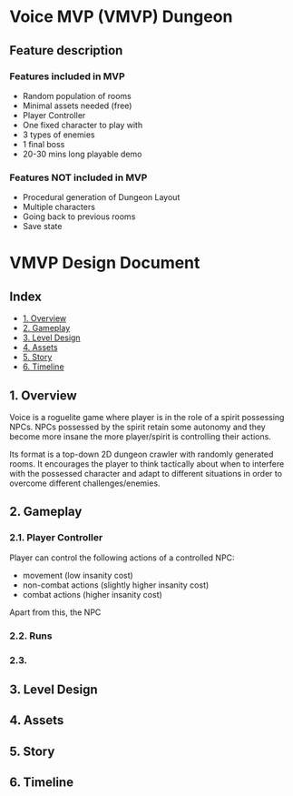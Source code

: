 # Voice MVP (VMVP) Dungeon

## Feature description

### Features included in MVP

- Random population of rooms
- Minimal assets needed (free)
- Player Controller
- One fixed character to play with
- 3 types of enemies
- 1 final boss
- 20-30 mins long playable demo

### Features **NOT** included in MVP

- Procedural generation of Dungeon Layout
- Multiple characters
- Going back to previous rooms
- Save state

# VMVP Design Document

## Index

- [1. Overview](#1-overview)
- [2. Gameplay](#2-gameplay)
- [3. Level Design](#3-level-design)
- [4. Assets](#4-assets)
- [5. Story](#5-story)
- [6. Timeline](#6-timeline)

## 1. Overview

Voice is a roguelite game where player is in the role of a spirit possessing NPCs. NPCs possessed by the spirit retain some autonomy and they become more insane the more player/spirit is controlling their actions.

Its format is a top-down 2D dungeon crawler with randomly generated rooms. It encourages the player to think tactically about when to interfere with the possessed character and adapt to different situations in order to overcome different challenges/enemies.

## 2. Gameplay

### 2.1. Player Controller

Player can control the following actions of a controlled NPC:

- movement (low insanity cost)
- non-combat actions (slightly higher insanity cost)
- combat actions (higher insanity cost)

Apart from this, the NPC

### 2.2. Runs

### 2.3.

## 3. Level Design

## 4. Assets

## 5. Story

## 6. Timeline
